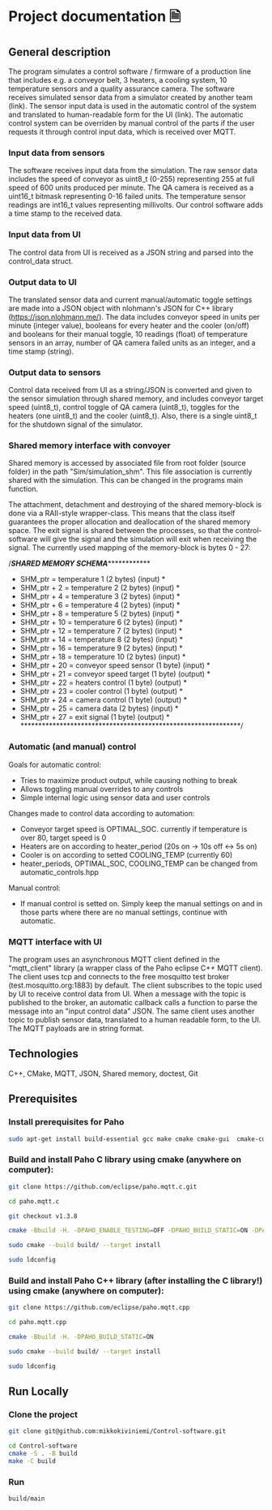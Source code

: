 
# Project documentation 🗎

## General description
The program simulates a control software / firmware of a production line that includes e.g. a conveyor belt, 3 heaters, a cooling system, 10 temperature sensors and a quality assurance camera. The software receives simulated sensor data from a simulator created by another team (link).
The sensor input data is used in the automatic control of the system and translated to human-readable form for the UI (link). The automatic control system can be overriden by manual control of the parts if the user requests it through control input data, which is received over MQTT.
### Input data from sensors
The software receives input data from the simulation. The raw sensor data includes the speed of conveyor as uint8_t (0-255) representing 255 at full speed of 600 units produced per minute. The QA camera is received as a uint16_t bitmask representing 0-16 failed units. The temperature sensor readings are int16_t values representing millivolts. Our control software adds a time stamp to the received data.
### Input data from UI
The control data from UI is received as a JSON string and parsed into the control_data struct.
### Output data to UI
The translated sensor data and current manual/automatic toggle settings are made into a JSON object with nlohmann's JSON for C++ library (https://json.nlohmann.me/). The data includes conveyor speed in units per minute (integer value), booleans for every heater and the cooler (on/off) and booleans for their manual toggle, 10 readings (float) of temperature sensors in an array, number of QA camera failed units as an integer, and a time stamp (string).
### Output data to sensors
Control data received from UI as a string/JSON is converted and given to the sensor simulation through shared memory, and includes conveyor target speed (uint8_t), control toggle of QA camera (uint8_t), toggles for the heaters (one uint8_t) and the cooler (uint8_t). Also, there is a single uint8_t for the shutdown signal of the simulator.
### Shared memory interface with convoyer
Shared memory is accessed by associated file from root folder (source folder) in the path "Sim/simulation_shm". This file association is currently shared with the simulation. This can be changed in the programs main function.

The attachment, detachment and destroying of the shared memory-block is done via a RAII-style wrapper-class. This means that the class itself guarantees the proper allocation and deallocation of the shared memory space. The exit signal is shared between the processes, so that the control-software will give the signal and the simulation will exit when receiving the signal. The currently used mapping of the memory-block is bytes 0 - 27:

/***************SHARED MEMORY SCHEMA***************************
*  SHM_ptr       = temperature 1         (2 bytes)   (input)  *
*  SHM_ptr + 2   = temperature 2         (2 bytes)   (input)  *
*  SHM_ptr + 4   = temperature 3         (2 bytes)   (input)  *
*  SHM_ptr + 6   = temperature 4         (2 bytes)   (input)  *
*  SHM_ptr + 8   = temperature 5         (2 bytes)   (input)  *
*  SHM_ptr + 10  = temperature 6         (2 bytes)   (input)  *
*  SHM_ptr + 12  = temperature 7         (2 bytes)   (input)  *
*  SHM_ptr + 14  = temperature 8         (2 bytes)   (input)  *
*  SHM_ptr + 16  = temperature 9         (2 bytes)   (input)  *
*  SHM_ptr + 18  = temperature 10        (2 bytes)   (input)  *
*  SHM_ptr + 20  = conveyor speed sensor (1 byte)    (input)  *
*  SHM_ptr + 21  = conveyor speed target (1 byte)    (output) *
*  SHM_ptr + 22  = heaters control       (1 byte)    (output) *
*  SHM_ptr + 23  = cooler control        (1 byte)    (output) *
*  SHM_ptr + 24  = camera control        (1 byte)    (output) *
*  SHM_ptr + 25  = camera data           (2 bytes)   (input)  *
*  SHM_ptr + 27  = exit signal           (1 byte)    (output) *
**************************************************************/

### Automatic (and manual) control
Goals for automatic control:
- Tries to maximize product output, while causing nothing to break
- Allows toggling manual overrides to any controls
- Simple internal logic using sensor data and user controls 

Changes made to control data according to automation:
- Conveyor target speed is OPTIMAL_SOC. currently if temperature is over 80, target speed is 0
- Heaters are on according to heater_period (20s on -> 10s off <-> 5s on)
- Cooler is on according to setted COOLING_TEMP (currently 60)
- heater_periods, OPTIMAL_SOC, COOLING_TEMP can be changed from automatic_controls.hpp

Manual control:
- If manual control is setted on. Simply keep the manual settings on and in those parts where there are no manual settings, continue with automatic.
### MQTT interface with UI
The program uses an asynchronous MQTT client defined in the "mqtt_client" library (a wrapper class of the Paho eclipse C++ MQTT client). The client uses tcp and connects to the free mosquitto test broker (test.mosquitto.org:1883) by default. The client subscribes to the topic used by UI to receive control data from UI. When a message with the topic is published to the broker, an automatic callback calls a function to parse the message into an "input control data" JSON. The same client uses another topic to publish sensor data, translated to a human readable form, to the UI. The MQTT payloads are in string format.

## Technologies
C++, CMake, MQTT, JSON, Shared memory, doctest, Git
## Prerequisites
### Install prerequisites for Paho
```bash
sudo apt-get install build-essential gcc make cmake cmake-gui  cmake-curses-gui libssl-dev
```
### Build and install Paho C library using cmake (anywhere on computer):
```bash
git clone https://github.com/eclipse/paho.mqtt.c.git
```
```bash
cd paho.mqtt.c
```
```bash
git checkout v1.3.8
```
```bash
cmake -Bbuild -H. -DPAHO_ENABLE_TESTING=OFF -DPAHO_BUILD_STATIC=ON -DPAHO_WITH_SSL=ON -DPAHO_HIGH_PERFORMANCE=ON
```
```bash
sudo cmake --build build/ --target install
```
```bash
sudo ldconfig
```
### Build and install Paho C++ library (after installing the C library!) using cmake (anywhere on computer):
```bash
git clone https://github.com/eclipse/paho.mqtt.cpp
```
```bash
cd paho.mqtt.cpp
```
```bash
cmake -Bbuild -H. -DPAHO_BUILD_STATIC=ON
```
```bash
sudo cmake --build build/ --target install
```
```bash
sudo ldconfig
```
## Run Locally
### Clone the project
```bash
git clone git@github.com:mikkokiviniemi/Control-software.git
```
```bash
cd Control-software
cmake -S . -B build
make -C build
```
### Run
```bash
build/main
```
